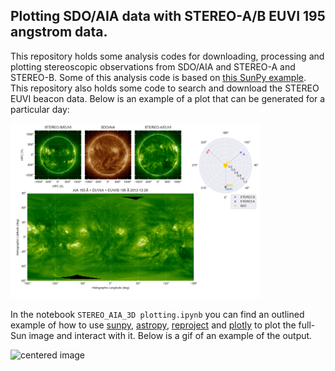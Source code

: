 ## Plotting SDO/AIA data with STEREO-A/B EUVI 195 angstrom data.

This repository holds some analysis codes for downloading, processing and plotting stereoscopic observations from SDO/AIA and STEREO-A and STEREO-B.
Some of this analysis code is based on [this SunPy example](https://docs.sunpy.org/en/stable/generated/gallery/map_transformations/reprojection_aia_euvi_mosaic.html#sphx-glr-generated-gallery-map-transformations-reprojection-aia-euvi-mosaic-py). This repository also holds some code to search and download the STEREO EUVI beacon data. Below is an example of a plot that can be generated for a particular day:

<div>
    <img class="marginauto" src="mos_map_0725.png" alt="centered image" width="400" height="280"/>
</div>

In the notebook `STEREO_AIA_3D plotting.ipynb` you can find an outlined example of how to use [sunpy](https://sunpy.org/), [astropy](https://www.astropy.org/), [reproject](https://pypi.org/project/reproject/) and [plotly](https://plotly.com/python/) to plot the full-Sun image and interact with it. Below is a gif of an example of the output. 

<div>
<img class="marginauto" src="output.gif" alt="centered image" width="350" height="350"/>
</div>



